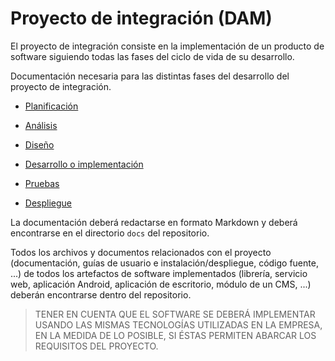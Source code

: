 # Proyecto de integración (DAM)

El proyecto de integración consiste en la implementación de un producto de software siguiendo todas las fases del ciclo de vida de su desarrollo.

Documentación necesaria para las distintas fases del desarrollo del proyecto de integración.

- [Planificación](docs/planificacion.md)

- [Análisis](docs/analisis.md)

- [Diseño](docs/diseño.md)

- [Desarrollo o implementación](docs/desarrollo.md)

- [Pruebas](docs/pruebas.md)

- [Despliegue](docs/despliegue.md)

La documentación deberá redactarse en formato Markdown y deberá encontrarse en el directorio `docs` del repositorio.

Todos los archivos y documentos relacionados con el proyecto (documentación, guías de usuario e instalación/despliegue, código fuente, ...) de todos los artefactos de software implementados (librería, servicio web, aplicación Android, aplicación de escritorio, módulo de un CMS, ...) deberán encontrarse dentro del repositorio.

> TENER EN CUENTA QUE EL SOFTWARE SE DEBERÁ IMPLEMENTAR USANDO LAS MISMAS TECNOLOGÍAS UTILIZADAS EN LA EMPRESA, EN LA MEDIDA DE LO POSIBLE, SI ÉSTAS PERMITEN ABARCAR LOS REQUISITOS DEL PROYECTO.
